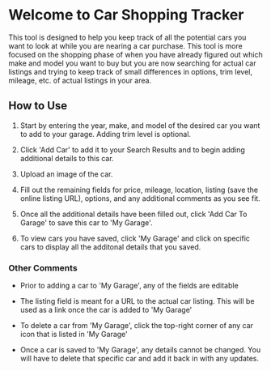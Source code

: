 # Welcome to Car Shopping Tracker

This tool is designed to help you keep track of all the potential cars you want to look at while you are nearing a car purchase.
This tool is more focused on the shopping phase of when you have already figured out which make and model you want to buy but you are now searching for actual car listings and trying to keep track of small differences in options, trim level, mileage, etc. of actual listings in your area.

## How to Use

1) Start by entering the year, make, and model of the desired car you want to add to your garage. Adding trim level is optional.

2) Click 'Add Car' to add it to your Search Results and to begin adding additional details to this car.

3) Upload an image of the car. 

4) Fill out the remaining fields for price, mileage, location, listing (save the online listing URL), options, and any additional comments as you see fit.

5) Once all the additional details have been filled out, click 'Add Car To Garage' to save this car to 'My Garage'.

6) To view cars you have saved, click 'My Garage' and click on specific cars to display all the additonal details that you saved.


### Other Comments

- Prior to adding a car to 'My Garage', any of the fields are editable 

- The listing field is meant for a URL to the actual car listing. This will be used as a link once the car is added to 'My Garage'

- To delete a car from 'My Garage', click the top-right corner of any car icon that is listed in 'My Garage'

- Once a car is saved to 'My Garage', any details cannot be changed. You will have to delete that specific car and add it back in with any updates.

